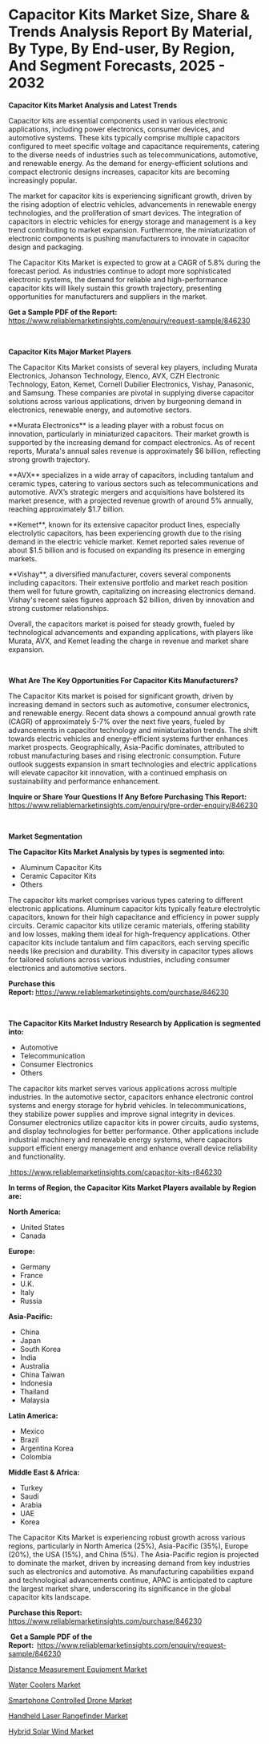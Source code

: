 <p><h1>Capacitor Kits Market Size, Share & Trends Analysis Report By Material, By Type, By End-user, By Region, And Segment Forecasts, 2025 - 2032</h1></p><p><strong>Capacitor Kits Market Analysis and Latest Trends</strong></p>
<p><p>Capacitor kits are essential components used in various electronic applications, including power electronics, consumer devices, and automotive systems. These kits typically comprise multiple capacitors configured to meet specific voltage and capacitance requirements, catering to the diverse needs of industries such as telecommunications, automotive, and renewable energy. As the demand for energy-efficient solutions and compact electronic designs increases, capacitor kits are becoming increasingly popular.</p><p>The market for capacitor kits is experiencing significant growth, driven by the rising adoption of electric vehicles, advancements in renewable energy technologies, and the proliferation of smart devices. The integration of capacitors in electric vehicles for energy storage and management is a key trend contributing to market expansion. Furthermore, the miniaturization of electronic components is pushing manufacturers to innovate in capacitor design and packaging.</p><p>The Capacitor Kits Market is expected to grow at a CAGR of 5.8% during the forecast period. As industries continue to adopt more sophisticated electronic systems, the demand for reliable and high-performance capacitor kits will likely sustain this growth trajectory, presenting opportunities for manufacturers and suppliers in the market.</p></p>
<p><strong>Get a Sample PDF of the Report:&nbsp;</strong> <a href="https://www.reliablemarketinsights.com/enquiry/request-sample/846230?utm_campaign=2207&utm_medium=2&utm_source=Github&utm_content=ia&utm_term=10042025&utm_id=capacitor-kits">https://www.reliablemarketinsights.com/enquiry/request-sample/846230</a></p>
<p>&nbsp;</p>
<p><strong>Capacitor Kits Major Market Players</strong></p>
<p><p>The Capacitor Kits Market consists of several key players, including Murata Electronics, Johanson Technology, Elenco, AVX, CZH Electronic Technology, Eaton, Kemet, Cornell Dubilier Electronics, Vishay, Panasonic, and Samsung. These companies are pivotal in supplying diverse capacitor solutions across various applications, driven by burgeoning demand in electronics, renewable energy, and automotive sectors.</p><p>**Murata Electronics** is a leading player with a robust focus on innovation, particularly in miniaturized capacitors. Their market growth is supported by the increasing demand for compact electronics. As of recent reports, Murata's annual sales revenue is approximately $6 billion, reflecting strong growth trajectory.</p><p>**AVX** specializes in a wide array of capacitors, including tantalum and ceramic types, catering to various sectors such as telecommunications and automotive. AVX’s strategic mergers and acquisitions have bolstered its market presence, with a projected revenue growth of around 5% annually, reaching approximately $1.7 billion.</p><p>**Kemet**, known for its extensive capacitor product lines, especially electrolytic capacitors, has been experiencing growth due to the rising demand in the electric vehicle market. Kemet reported sales revenue of about $1.5 billion and is focused on expanding its presence in emerging markets.</p><p>**Vishay**, a diversified manufacturer, covers several components including capacitors. Their extensive portfolio and market reach position them well for future growth, capitalizing on increasing electronics demand. Vishay's recent sales figures approach $2 billion, driven by innovation and strong customer relationships.</p><p>Overall, the capacitors market is poised for steady growth, fueled by technological advancements and expanding applications, with players like Murata, AVX, and Kemet leading the charge in revenue and market share expansion.</p></p>
<p>&nbsp;</p>
<p><strong>What Are The Key Opportunities For Capacitor Kits Manufacturers?</strong></p>
<p><p>The Capacitor Kits market is poised for significant growth, driven by increasing demand in sectors such as automotive, consumer electronics, and renewable energy. Recent data shows a compound annual growth rate (CAGR) of approximately 5-7% over the next five years, fueled by advancements in capacitor technology and miniaturization trends. The shift towards electric vehicles and energy-efficient systems further enhances market prospects. Geographically, Asia-Pacific dominates, attributed to robust manufacturing bases and rising electronic consumption. Future outlook suggests expansion in smart technologies and electric applications will elevate capacitor kit innovation, with a continued emphasis on sustainability and performance enhancement.</p></p>
<p><strong>Inquire or Share Your Questions If Any Before Purchasing This Report:</strong> <a href="https://www.reliablemarketinsights.com/enquiry/pre-order-enquiry/846230?utm_campaign=2207&utm_medium=2&utm_source=Github&utm_content=ia&utm_term=10042025&utm_id=capacitor-kits">https://www.reliablemarketinsights.com/enquiry/pre-order-enquiry/846230</a></p>
<p>&nbsp;</p>
<p><strong>Market Segmentation</strong></p>
<p><strong>The Capacitor Kits Market Analysis by types is segmented into:</strong></p>
<p><ul><li>Aluminum Capacitor Kits</li><li>Ceramic Capacitor Kits</li><li>Others</li></ul></p>
<p><p>The capacitor kits market comprises various types catering to different electronic applications. Aluminum capacitor kits typically feature electrolytic capacitors, known for their high capacitance and efficiency in power supply circuits. Ceramic capacitor kits utilize ceramic materials, offering stability and low losses, making them ideal for high-frequency applications. Other capacitor kits include tantalum and film capacitors, each serving specific needs like precision and durability. This diversity in capacitor types allows for tailored solutions across various industries, including consumer electronics and automotive sectors.</p></p>
<p><strong>Purchase this Report:&nbsp;</strong><a href="https://www.reliablemarketinsights.com/purchase/846230?utm_campaign=2207&utm_medium=2&utm_source=Github&utm_content=ia&utm_term=10042025&utm_id=capacitor-kits">https://www.reliablemarketinsights.com/purchase/846230</a></p>
<p>&nbsp;</p>
<p><strong>The Capacitor Kits Market Industry Research by Application is segmented into:</strong></p>
<p><ul><li>Automotive</li><li>Telecommunication</li><li>Consumer Electronics</li><li>Others</li></ul></p>
<p><p>The capacitor kits market serves various applications across multiple industries. In the automotive sector, capacitors enhance electronic control systems and energy storage for hybrid vehicles. In telecommunications, they stabilize power supplies and improve signal integrity in devices. Consumer electronics utilize capacitor kits in power circuits, audio systems, and display technologies for better performance. Other applications include industrial machinery and renewable energy systems, where capacitors support efficient energy management and enhance overall device reliability and functionality.</p></p>
<p><a href="https://www.reliablemarketinsights.com/capacitor-kits-r846230?utm_campaign=2207&utm_medium=2&utm_source=Github&utm_content=ia&utm_term=10042025&utm_id=capacitor-kits">&nbsp;https://www.reliablemarketinsights.com/capacitor-kits-r846230</a></p>
<p><strong>In terms of Region, the Capacitor Kits Market Players available by Region are:</strong></p>
<p>
    <p> <strong> North America: </strong>
        <ul>
            <li>United States</li>
            <li>Canada</li>
        </ul>
        </p> 
    <p> <strong> Europe: </strong>
        <ul>
            <li>Germany</li>
            <li>France</li>
            <li>U.K.</li>
            <li>Italy</li>
            <li>Russia</li>
        </ul>
        </p> 
    <p> <strong> Asia-Pacific: </strong>
        <ul>
            <li>China</li>
            <li>Japan</li>
            <li>South Korea</li>
            <li>India</li>
            <li>Australia</li>
            <li>China Taiwan</li>
            <li>Indonesia</li>
            <li>Thailand</li>
            <li>Malaysia</li>
        </ul>
        </p> 
    <p> <strong> Latin America: </strong>
        <ul>
            <li>Mexico</li>
            <li>Brazil</li>
            <li>Argentina Korea</li>
            <li>Colombia</li>
        </ul>
        </p> 
    <p> <strong> Middle East & Africa: </strong>
        <ul>
            <li>Turkey</li>
            <li>Saudi</li>
            <li>Arabia</li>
            <li>UAE</li>
            <li>Korea</li>
        </ul>
    </p>
    </p>
<p><p>The Capacitor Kits Market is experiencing robust growth across various regions, particularly in North America (25%), Asia-Pacific (35%), Europe (20%), the USA (15%), and China (5%). The Asia-Pacific region is projected to dominate the market, driven by increasing demand from key industries such as electronics and automotive. As manufacturing capabilities expand and technological advancements continue, APAC is anticipated to capture the largest market share, underscoring its significance in the global capacitor kits landscape.</p></p>
<p><strong>Purchase this Report: </strong><a href="https://www.reliablemarketinsights.com/purchase/846230?utm_campaign=2207&utm_medium=2&utm_source=Github&utm_content=ia&utm_term=10042025&utm_id=capacitor-kits">https://www.reliablemarketinsights.com/purchase/846230</a></p>
<p>&nbsp;<strong>Get a Sample PDF of the Report:&nbsp;&nbsp;</strong><a href="https://www.reliablemarketinsights.com/enquiry/request-sample/846230?utm_campaign=2207&utm_medium=2&utm_source=Github&utm_content=ia&utm_term=10042025&utm_id=capacitor-kits">https://www.reliablemarketinsights.com/enquiry/request-sample/846230</a></p>
<p><strong></strong></p>
<p><p><a href="https://github.com/abedlagagica4/Market-Research-Report-List-1/blob/main/distance-measurement-equipment-market.md?utm_campaign=2207&utm_medium=2&utm_source=Github&utm_content=ia&utm_term=10042025&utm_id=capacitor-kits">Distance Measurement Equipment Market</a></p><p><a href="https://github.com/shirleenfraker87/Market-Research-Report-List-1/blob/main/water-coolers-market.md?utm_campaign=2207&utm_medium=2&utm_source=Github&utm_content=ia&utm_term=10042025&utm_id=capacitor-kits">Water Coolers Market</a></p><p><a href="https://github.com/jerhoskinson197676/Market-Research-Report-List-1/blob/main/smartphone-controlled-drone-market.md?utm_campaign=2207&utm_medium=2&utm_source=Github&utm_content=ia&utm_term=10042025&utm_id=capacitor-kits">Smartphone Controlled Drone Market</a></p><p><a href="https://github.com/bholdsfofie/Market-Research-Report-List-1/blob/main/handheld-laser-rangefinder-market.md?utm_campaign=2207&utm_medium=2&utm_source=Github&utm_content=ia&utm_term=10042025&utm_id=capacitor-kits">Handheld Laser Rangefinder Market</a></p><p><a href="https://github.com/norbeludie83/Market-Research-Report-List-1/blob/main/hybrid-solar-wind-market.md?utm_campaign=2207&utm_medium=2&utm_source=Github&utm_content=ia&utm_term=10042025&utm_id=capacitor-kits">Hybrid Solar Wind Market</a></p></p>